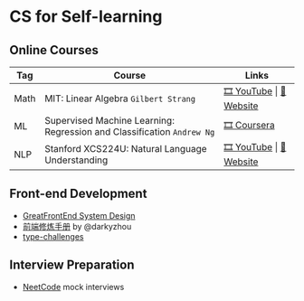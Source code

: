 # CS for Self-learning

## Online Courses
| Tag  | Course                                                       | Links                                                        |
| ---- | ------------------------------------------------------------ | ------------------------------------------------------------ |
| Math | MIT: Linear Algebra `Gilbert Strang`                         | [🎞️ YouTube](https://youtube.com/playlist?list=PL49CF3715CB9EF31D) \| [🔗 Website](https://ocw.mit.edu/courses/18-06-linear-algebra-spring-2010/) |
| ML   | Supervised Machine Learning: Regression and Classification `Andrew Ng` | [🎞️ Coursera](https://www.coursera.org/learn/machine-learning) |
| NLP  | Stanford XCS224U: Natural Language Understanding             | [🎞️ YouTube](https://youtube.com/playlist?list=PLoROMvodv4rOwvldxftJTmoR3kRcWkJBp) \| [🔗 Website](https://web.stanford.edu/class/cs224u/index.html) |


## Front-end Development
* [GreatFrontEnd System Design](https://www.greatfrontend.com/prepare/system-design)
* [前端修炼手册](https://darkyzhou.net/categories/web-frontend/) by @darkyzhou
* [type-challenges](https://github.com/type-challenges/type-challenges)

## Interview Preparation
* [NeetCode](https://www.youtube.com/@NeetCode) mock interviews
